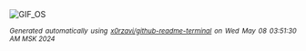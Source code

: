 <div align="justify">
<picture>
    <source media="(prefers-color-scheme: dark)" srcset="https://i.ibb.co/CPxnLHk/output-gif.gif">
    <source media="(prefers-color-scheme: light)" srcset="https://i.ibb.co/CPxnLHk/output-gif.gif">
    <img alt="GIF_OS" src="https://i.ibb.co/CPxnLHk/output-gif.gif">
</picture>

<sub><i>Generated automatically using [x0rzavi/github-readme-terminal](https://github.com/x0rzavi/github-readme-terminal) on Wed May 08 03:51:30 AM MSK 2024</i></sub>

</div>

<!-- Image deletion URL: https://ibb.co/MBqRdCY/ad65bc287ca2cb97d24226e18f00a36f -->
